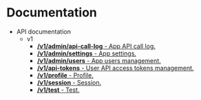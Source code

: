 # Documentation

-   API documentation
    -   v1
        -   [**/v1/admin/api-call-log** - App API call log.](./v1/admin/api-call-log.md)
        -   [**/v1/admin/settings** - App settings.](./v1/admin/settings.md)
        -   [**/v1/admin/users** - App users management.](./v1/admin/users.md)
        -   [**/v1/api-tokens** - User API access tokens management.](./v1/api-tokens.md)
        -   [**/v1/profile** - Profile.](./v1/profile.md)
        -   [**/v1/session** - Session.](./v1/session.md)
        -   [**/v1/test** - Test.](./v1/test.md)
